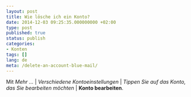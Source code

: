 ```yaml
---
layout: post
title: Wie lösche ich ein Konto?
date: 2014-12-03 09:25:35.000000000 +02:00
type: post
published: true
status: publish
categories:
- Konten
tags: []
lang: de
meta: /delete-an-account-blue-mail/
---
```

Mit *Mehr ...* \| *Verschiedene Kontoeinstellungen* \| *Tippen Sie auf das Konto, das Sie bearbeiten möchten* \| **Konto bearbeiten**.
